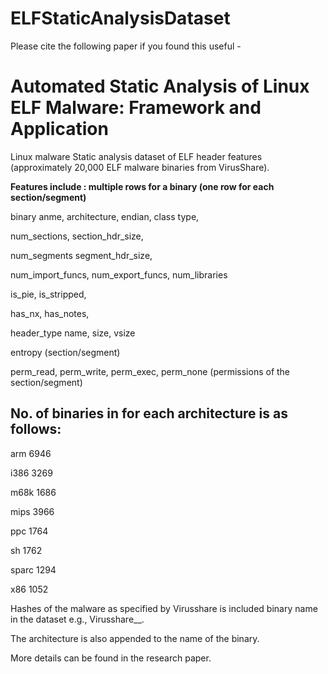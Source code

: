# ELFStaticAnalysisDataset
Please cite the following paper if you found this useful - 

**Automated Static Analysis of Linux ELF Malware: Framework and Application**
=============================================================================
Linux malware Static analysis dataset of ELF header features (approximately 20,000 ELF malware binaries from VirusShare).

**Features include : multiple rows for a binary (one row for each section/segment)**

binary anme, architecture,	endian,	class	type,	

num_sections,	section_hdr_size,

num_segments	segment_hdr_size,

num_import_funcs,	num_export_funcs,	num_libraries

is_pie,	is_stripped,	

has_nx,	has_notes,	

header_type	name,	size,	vsize	

entropy (section/segment)

perm_read,	perm_write,	perm_exec,	perm_none (permissions of the section/segment)

No. of binaries in for each architecture is as follows:
-------------------------------------------------------
arm	  6946

i386	3269

m68k	1686

mips	3966

ppc	  1764

sh	  1762

sparc	1294

x86	  1052

Hashes of the malware as specified by Virusshare is included binary name in the dataset e.g., Virusshare_<hash>_<arch>.

The architecture is also appended to the name of the binary.

More details can be found in the research paper.


